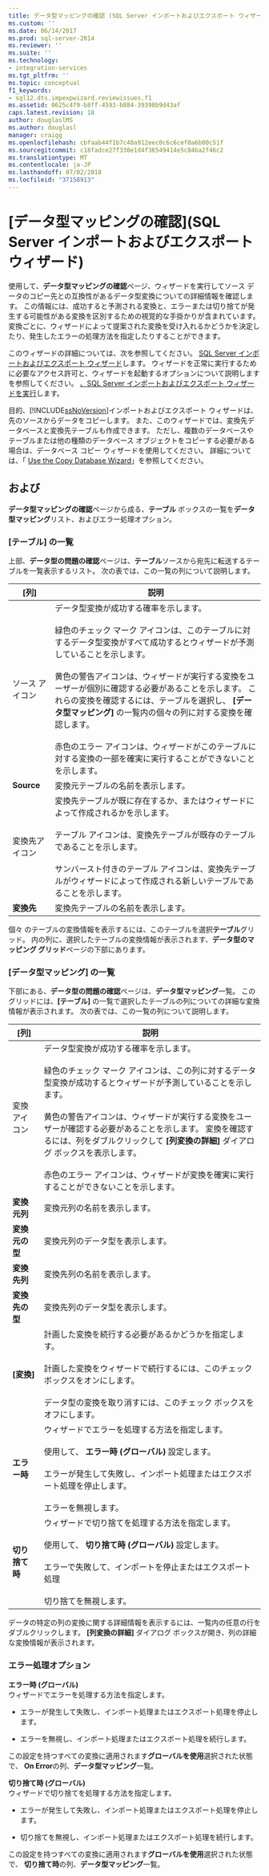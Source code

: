 ```yaml
---
title: データ型マッピングの確認 (SQL Server インポートおよびエクスポート ウィザード) | Microsoft Docs
ms.custom: ''
ms.date: 06/14/2017
ms.prod: sql-server-2014
ms.reviewer: ''
ms.suite: ''
ms.technology:
- integration-services
ms.tgt_pltfrm: ''
ms.topic: conceptual
f1_keywords:
- sql12.dts.impexpwizard.reviewissues.f1
ms.assetid: 0625c4f9-b8ff-4593-b884-39398b9d43af
caps.latest.revision: 18
author: douglaslMS
ms.author: douglasl
manager: craigg
ms.openlocfilehash: cbfaab44f1b7c40a912eec0c6c6cef8a6b00c51f
ms.sourcegitcommit: c18fadce27f330e1d4f36549414e5c84ba2f46c2
ms.translationtype: MT
ms.contentlocale: ja-JP
ms.lasthandoff: 07/02/2018
ms.locfileid: "37158913"
---
```

# <a name="review-data-type-mapping-sql-server-import-and-export-wizard"></a>[データ型マッピングの確認]\(SQL Server インポートおよびエクスポート ウィザード)
  使用して、**データ型マッピングの確認**ページ、ウィザードを実行してソース データのコピー先との互換性があるデータ型変換についての詳細情報を確認します。 この情報には、成功すると予測される変換と、エラーまたは切り捨てが発生する可能性がある変換を区別するための視覚的な手掛かりが含まれています。 変換ごとに、ウィザードによって提案された変換を受け入れるかどうかを決定したり、発生したエラーの処理方法を指定したりすることができます。  
  
 このウィザードの詳細については、次を参照してください。 [SQL Server インポートおよびエクスポート ウィザード](import-and-export-data-with-the-sql-server-import-and-export-wizard.md)します。 ウィザードを正常に実行するために必要なアクセス許可と、ウィザードを起動するオプションについて説明しますを参照してください。 [、SQL Server インポートおよびエクスポート ウィザードを実行](start-the-sql-server-import-and-export-wizard.md)します。  
  
 目的、[!INCLUDE[ssNoVersion](../../includes/ssnoversion-md.md)]インポートおよびエクスポート ウィザードは、先のソースからデータをコピーします。 また、このウィザードでは、変換先データベースと変換先テーブルも作成できます。 ただし、複数のデータベースやテーブルまたは他の種類のデータベース オブジェクトをコピーする必要がある場合は、データベース コピー ウィザードを使用してください。 詳細については、「 [Use the Copy Database Wizard](../../relational-databases/databases/use-the-copy-database-wizard.md)」を参照してください。  
  
## <a name="options"></a>および  
 **データ型マッピングの確認**ページから成る、**テーブル** ボックスの一覧を**データ型マッピング**リスト、およびエラー処理オプション。  
  
### <a name="table-list"></a>[テーブル] の一覧  
 上部、**データ型の問題の確認**ページは、**テーブル**ソースから宛先に転送するテーブルを一覧表示するリスト。 次の表では、この一覧の列について説明します。  
  
|[列]|説明|  
|------------|-----------------|  
|ソース アイコン|データ型変換が成功する確率を示します。<br /><br /> 緑色のチェック マーク アイコンは、このテーブルに対するデータ型変換がすべて成功するとウィザードが予測していることを示します。<br /><br /> 黄色の警告アイコンは、ウィザードが実行する変換をユーザーが個別に確認する必要があることを示します。 これらの変換を確認するには、テーブルを選択し、 **[データ型マッピング]** の一覧内の個々の列に対する変換を確認します。<br /><br /> 赤色のエラー アイコンは、ウィザードがこのテーブルに対する変換の一部を確実に実行することができないことを示します。|  
|**Source**|変換元テーブルの名前を表示します。|  
|変換先アイコン|変換先テーブルが既に存在するか、またはウィザードによって作成されるかを示します。<br /><br /> テーブル アイコンは、変換先テーブルが既存のテーブルであることを示します。<br /><br /> サンバースト付きのテーブル アイコンは、変換先テーブルがウィザードによって作成される新しいテーブルであることを示します。|  
|**変換先**|変換先テーブルの名前を表示します。|  
  
 個々 のテーブルの変換情報を表示するには、このテーブルを選択**テーブル**グリッド。 内の列に、選択したテーブルの変換情報が表示されます、**データ型のマッピング グリッド**ページの下部にあります。  
  
### <a name="data-type-mapping-list"></a>[データ型マッピング] の一覧  
 下部にある、**データ型の問題の確認**ページは、**データ型マッピング**一覧。 このグリッドには、**[テーブル]** の一覧で選択したテーブルの列についての詳細な変換情報が表示されます。 次の表では、この一覧の列について説明します。  
  
|[列]|説明|  
|------------|-----------------|  
|変換アイコン|データ型変換が成功する確率を示します。<br /><br /> 緑色のチェック マーク アイコンは、この列に対するデータ型変換が成功するとウィザードが予測していることを示します。<br /><br /> 黄色の警告アイコンは、ウィザードが実行する変換をユーザーが確認する必要があることを示します。 変換を確認するには、列をダブルクリックして **[列変換の詳細]** ダイアログ ボックスを表示します。<br /><br /> 赤色のエラー アイコンは、ウィザードが変換を確実に実行することができないことを示します。|  
|**変換元列**|変換元列の名前を表示します。|  
|**変換元の型**|変換元列のデータ型を表示します。|  
|**変換先列**|変換先列の名前を表示します。|  
|**変換先の型**|変換先列のデータ型を表示します。|  
|**[変換]**|計画した変換を続行する必要があるかどうかを指定します。<br /><br /> 計画した変換をウィザードで続行するには、このチェック ボックスをオンにします。<br /><br /> データ型の変換を取り消すには、このチェック ボックスをオフにします。|  
|**エラー時**|ウィザードでエラーを処理する方法を指定します。<br /><br /> 使用して、 **エラー時 (グローバル)** 設定します。<br /><br /> エラーが発生して失敗し、インポート処理またはエクスポート処理を停止します。<br /><br /> エラーを無視します。|  
|**切り捨て時**|ウィザードで切り捨てを処理する方法を指定します。<br /><br /> 使用して、 **切り捨て時 (グローバル)** 設定します。<br /><br /> エラーで失敗して、インポートを停止またはエクスポート処理<br /><br /> 切り捨てを無視します。|  
  
 データの特定の列の変換に関する詳細情報を表示するには、一覧内の任意の行をダブルクリックします。 **[列変換の詳細]** ダイアログ ボックスが開き、列の詳細な変換情報が表示されます。  
  
### <a name="error-handling-options"></a>エラー処理オプション  
 **エラー時 (グローバル)**  
 ウィザードでエラーを処理する方法を指定します。  
  
-   エラーが発生して失敗し、インポート処理またはエクスポート処理を停止します。  
  
-   エラーを無視し、インポート処理またはエクスポート処理を続行します。  
  
 この設定を持つすべての変換に適用されます**グローバルを使用**選択された状態で、 **On Error**の列、**データ型マッピング**一覧。  
  
 **切り捨て時 (グローバル)**  
 ウィザードで切り捨てを処理する方法を指定します。  
  
-   エラーが発生して失敗し、インポート処理またはエクスポート処理を停止します。  
  
-   切り捨てを無視し、インポート処理またはエクスポート処理を続行します。  
  
 この設定を持つすべての変換に適用されます**グローバルを使用**選択された状態で、 **切り捨て時**の列、**データ型マッピング**一覧。  
  
  
